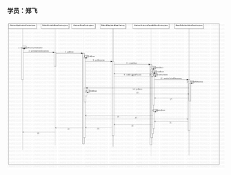 #### 学员：郑飞

![image](https://github.com/flyingzh/ispring/blob/master/ispring-ioc/src/main/src/resource/spring_sequence.png)
